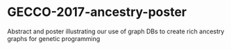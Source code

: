 # GECCO-2017-ancestry-poster
Abstract and poster illustrating our use of graph DBs to create rich ancestry graphs for genetic programming
